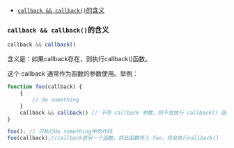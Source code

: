 <!-- MarkdownTOC -->

- [`callback && callback()`的含义](#callback--callback%E7%9A%84%E5%90%AB%E4%B9%89)

<!-- /MarkdownTOC -->


<a id="callback--callback%E7%9A%84%E5%90%AB%E4%B9%89"></a>
### `callback && callback()`的含义

```javascript
callback && callback()
```


含义是：如果callback存在，则执行callback()函数。

这个 callback 通常作为函数的参数使用。举例：


```javascript
function foo(callback) {
    {
        // do something
    }
    callback && callback() // 不传 callback 参数，则不会执行 callback() 函数
}

foo(); // 只执行do something中的代码
foo(callback);//callback是另一个函数，将此函数传入 foo，将会执行callback()
```

